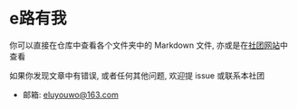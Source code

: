 # e路有我

你可以直接在仓库中查看各个文件夹中的 Markdown 文件, 亦或是在[社团网站](www.elyw.cn/docs/)中查看

如果你发现文章中有错误, 或者任何其他问题, 欢迎提 issue 或联系本社团

* 邮箱: <eluyouwo@163.com>
